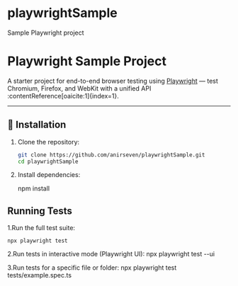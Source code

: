 # playwrightSample
Sample Playwright project

# Playwright Sample Project

A starter project for end-to-end browser testing using [Playwright](https://github.com/microsoft/playwright) — test Chromium, Firefox, and WebKit with a unified API :contentReference[oaicite:1]{index=1}.

---
## 🔧 Installation

1. Clone the repository:  
   ```bash
   git clone https://github.com/anirseven/playwrightSample.git
   cd playwrightSample

2. Install dependencies:

    npm install


##  Running Tests
1.Run the full test suite:

    npx playwright test

2.Run tests in interactive mode (Playwright UI):
    npx playwright test --ui

3.Run tests for a specific file or folder:
    npx playwright test tests/example.spec.ts

